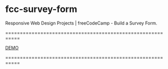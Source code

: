 # fcc-survey-form

Responsive Web Design Projects | freeCodeCamp - Build a Survey Form. 

===========================================================

[DEMO](https://staog.github.io/fcc-survey-form/)

===========================================================
